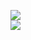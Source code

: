 [![](https://img.shields.io/badge/Made%20With-Github%20Spray-lightgrey.svg?style=for-the-badge&logo=github)](https://github.com/Annihil/github-spray#21526)  
[![](https://i.imgur.com/2DrTn0Z.gif)](https://github.com/Annihil/github-spray)